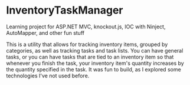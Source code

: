 InventoryTaskManager
====================

Learning project for ASP.NET MVC, knockout.js, IOC with Ninject, AutoMapper, and other fun stuff


This is a utility that allows for tracking inventory items, grouped by categories, as well as tracking tasks and task lists.  You can have general tasks, or you can have tasks that are tied to an inventory item so that whenever you finish the task, your inventory item's quantity increases by the quantity specified in the task.  It was fun to build, as I explored some technologies I've not used before.
